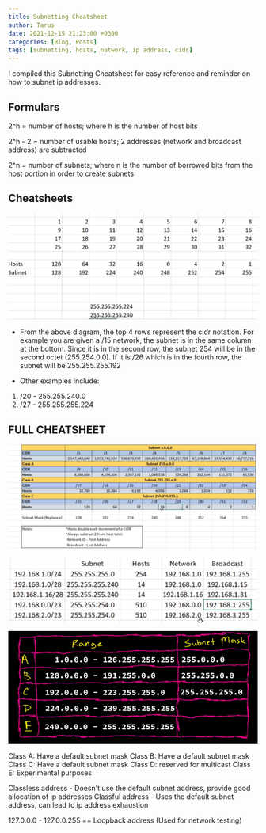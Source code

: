 ```yaml
---
title: Subnetting Cheatsheet
author: Tarus
date: 2021-12-15 21:23:00 +0300
categories: [Blog, Posts]
tags: [subnetting, hosts, network, ip address, cidr]
---
```


I compiled this Subnetting Cheatsheet for easy reference and reminder on how to subnet ip addresses.

## Formulars
2^h = number of hosts; where h is the number of host bits

2^h - 2 = number of usable hosts; 2 addresses (network and broadcast address) are subtracted

2^n = number of subnets; where n is the number of borrowed bits from the host portion in order to create subnets

## Cheatsheets

![Alt text](/assets/subnetting/image.png)

- From the above diagram, the top 4 rows represent the cidr notation. For example you are given a /15 network, the subnet is in the same column at the bottom. Since it is in the second row, the subnet 254 will be in the second octet (255.254.0.0). If it is /26 which is in the fourth row, the subnet will be 255.255.255.192

- Other examples include:
1. /20 - 255.255.240.0 
2. /27 - 255.255.255.224

## FULL CHEATSHEET

![Alt text](/assets/subnetting/image-1.png)

![Alt text](/assets/subnetting/image-2.png)

![Alt text](/assets/subnetting/image-3.png)

Class A: Have a default subnet mask
Class B: Have a default subnet mask
Class C: Have a default subnet mask
Class D: reserved for multicast 
Class E: Experimental purposes

Classless address - Doesn't use the default subnet address, provide good allocation of ip addresses
Classful address - Uses the default subnet address, can lead to ip address exhaustion

127.0.0.0 - 127.0.0.255 == Loopback address (Used for network testing)